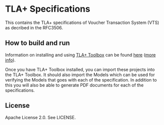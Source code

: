 TLA+ Specifications
===================

This contains the TLA+ specifications of Voucher Transaction System (VTS) as decribed in the RFC3506.

How to build and run
--------------------

Information on installing and using [TLA+ Toolbox](https://lamport.azurewebsites.net/tla/tla.html) can
be found [here](http://tla.msr-inria.inria.fr/tlaps/content/Download/Binaries.html) ([more
info](https://lamport.azurewebsites.net/tla/tla.html#learning)).

Once you have TLA+ Toolbox installed, you can import these projects into the TLA+ Toolbox. It should also import the Models which can be used for verifying the Models that goes with each of the specification. In addition to this you will also be able to generate PDF documents for each of the specifications.

License
-------

Apache License 2.0. See LICENSE.
